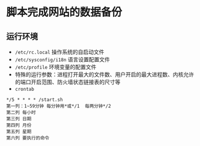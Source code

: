 # 脚本完成网站的数据备份

## 运行环境

* `/etc/rc.local` 操作系统的自启动文件
* `/etc/sysconfig/i18n` 语言设置配置文件
* `/etc/profile` 环境变量的配置文件
* 特殊的运行参数：进程打开最大的文件数、用户开启的最大进程数、内核允许的端口开启范围、防火墙状态链接表的尺寸等
* `crontab`

````
*/5 * * * * /start.sh
第一列：1~59分钟 每分钟用*或*/1  每两分钟*/2
第二列 每小时
第三列 日期
第四列 月份
第五列 星期
第六列 要执行的命令
````







